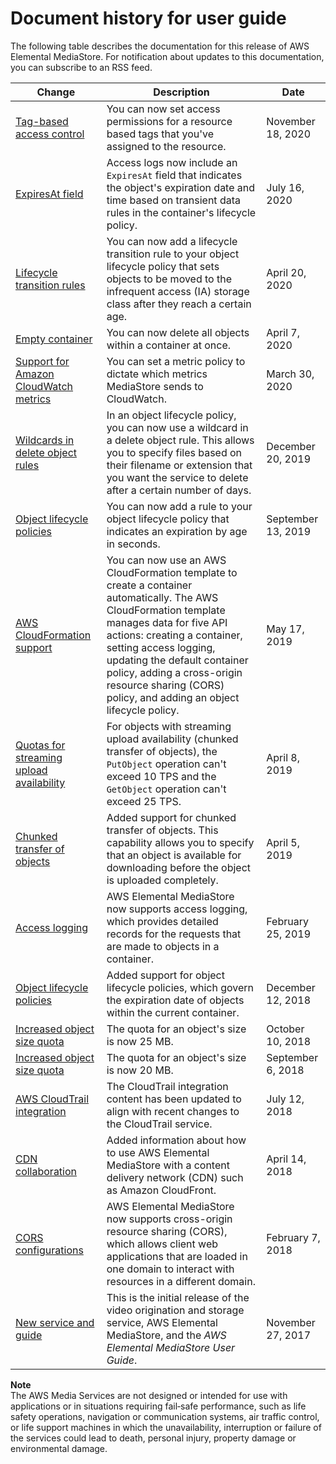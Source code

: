 # Document history for user guide<a name="doc-history"></a>

The following table describes the documentation for this release of AWS Elemental MediaStore\. For notification about updates to this documentation, you can subscribe to an RSS feed\.

| Change | Description | Date | 
| --- |--- |--- |
| [Tag\-based access control](security_iam_service-with-iam.md#security_iam_service-with-iam-tags) | You can now set access permissions for a resource based tags that you've assigned to the resource\. | November 18, 2020 | 
| [ExpiresAt field](monitoring-cloudwatch-logs-format.md) | Access logs now include an `ExpiresAt` field that indicates the object's expiration date and time based on transient data rules in the container's lifecycle policy\.  | July 16, 2020 | 
| [Lifecycle transition rules](policies-object-lifecycle-components.md) | You can now add a lifecycle transition rule to your object lifecycle policy that sets objects to be moved to the infrequent access \(IA\) storage class after they reach a certain age\. | April 20, 2020 | 
| [Empty container](objects-empty-container.md) | You can now delete all objects within a container at once\. | April 7, 2020 | 
| [Support for Amazon CloudWatch metrics](policies-metric.md) | You can set a metric policy to dictate which metrics MediaStore sends to CloudWatch\. | March 30, 2020 | 
| [Wildcards in delete object rules](policies-object-lifecycle-components.md#policies-object-lifecycle-components-rules) | In an object lifecycle policy, you can now use a wildcard in a delete object rule\. This allows you to specify files based on their filename or extension that you want the service to delete after a certain number of days\. | December 20, 2019 | 
| [Object lifecycle policies](policies-object-lifecycle-components.md) | You can now add a rule to your object lifecycle policy that indicates an expiration by age in seconds\. | September 13, 2019 | 
| [AWS CloudFormation support](containers-create.md) | You can now use an AWS CloudFormation template to create a container automatically\. The AWS CloudFormation template manages data for five API actions: creating a container, setting access logging, updating the default container policy, adding a cross\-origin resource sharing \(CORS\) policy, and adding an object lifecycle policy\. | May 17, 2019 | 
| [Quotas for streaming upload availability](quotas.md) | For objects with streaming upload availability \(chunked transfer of objects\), the `PutObject` operation can't exceed 10 TPS and the `GetObject` operation can't exceed 25 TPS\. | April 8, 2019 | 
| [Chunked transfer of objects](objects-upload.md) | Added support for chunked transfer of objects\. This capability allows you to specify that an object is available for downloading before the object is uploaded completely\. | April 5, 2019 | 
| [Access logging](monitoring-cloudwatch-logs.md) | AWS Elemental MediaStore now supports access logging, which provides detailed records for the requests that are made to objects in a container\. | February 25, 2019 | 
| [Object lifecycle policies](policies-object-lifecycle.md) | Added support for object lifecycle policies, which govern the expiration date of objects within the current container\. | December 12, 2018 | 
| [Increased object size quota](quotas.md) | The quota for an object's size is now 25 MB\. | October 10, 2018 | 
| [Increased object size quota](quotas.md) | The quota for an object's size is now 20 MB\. | September 6, 2018 | 
| [AWS CloudTrail integration](logging-using-cloudtrail.md) | The CloudTrail integration content has been updated to align with recent changes to the CloudTrail service\. | July 12, 2018 | 
| [CDN collaboration](cdns.md) | Added information about how to use AWS Elemental MediaStore with a content delivery network \(CDN\) such as Amazon CloudFront\. | April 14, 2018 | 
| [CORS configurations](cors-policy.md) | AWS Elemental MediaStore now supports cross\-origin resource sharing \(CORS\), which allows client web applications that are loaded in one domain to interact with resources in a different domain\. | February 7, 2018 | 
| [New service and guide](what-is.md) | This is the initial release of the video origination and storage service, AWS Elemental MediaStore, and the *AWS Elemental MediaStore User Guide*\. | November 27, 2017 | 

**Note**  
The AWS Media Services are not designed or intended for use with applications or in situations requiring fail‐safe performance, such as life safety operations, navigation or communication systems, air traffic control, or life support machines in which the unavailability, interruption or failure of the services could lead to death, personal injury, property damage or environmental damage\.
